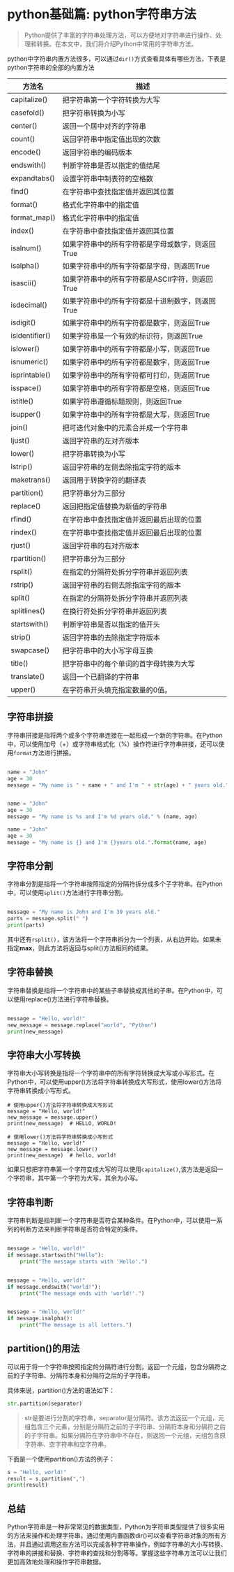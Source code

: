 # python基础篇: python字符串方法
> Python提供了丰富的字符串处理方法，可以方便地对字符串进行操作、处理和转换。在本文中，我们将介绍Python中常用的字符串方法。

python中字符串内置方法很多，可以通过`dir()`方式查看具体有哪些方法，下表是python字符串的全部的内置方法

| 方法名 | 描述 |
| --- | --- |
| capitalize() | 把字符串第一个字符转换为大写 |
| casefold() | 把字符串转换为小写 |
| center() | 返回一个居中对齐的字符串 |
| count() | 返回字符串中指定值出现的次数 |
| encode() | 返回字符串的编码版本 |
| endswith() | 判断字符串是否以指定的值结尾 |
| expandtabs() | 设置字符串中制表符的空格数 |
| find() | 在字符串中查找指定值并返回其位置 |
| format() | 格式化字符串中的指定值 |
| format_map() | 格式化字符串中的指定值 |
| index() | 在字符串中查找指定值并返回其位置 |
| isalnum() | 如果字符串中的所有字符都是字母或数字，则返回True |
| isalpha() | 如果字符串中的所有字符都是字母，则返回True |
| isascii() | 如果字符串中的所有字符都是ASCII字符，则返回True |
| isdecimal() | 如果字符串中的所有字符都是十进制数字，则返回True |
| isdigit() | 如果字符串中的所有字符都是数字，则返回True |
| isidentifier() | 如果字符串是一个有效的标识符，则返回True |
| islower() | 如果字符串中的所有字符都是小写，则返回True |
| isnumeric() | 如果字符串中的所有字符都是数字，则返回True |
| isprintable() | 如果字符串中的所有字符都可打印，则返回True |
| isspace() | 如果字符串中的所有字符都是空格，则返回True |
| istitle() | 如果字符串遵循标题规则，则返回True |
| isupper() | 如果字符串中的所有字符都是大写，则返回True |
| join() | 把可迭代对象中的元素合并成一个字符串 |
| ljust() | 返回字符串的左对齐版本 |
| lower() | 把字符串转换为小写 |
| lstrip() | 返回字符串的左侧去除指定字符的版本 |
| maketrans() | 返回用于转换字符的翻译表 |
| partition() | 把字符串分为三部分 |
| replace() | 返回把指定值替换为新值的字符串 |
| rfind() | 在字符串中查找指定值并返回最后出现的位置 |
| rindex() | 在字符串中查找指定值并返回最后出现的位置 |
| rjust() | 返回字符串的右对齐版本 |
| rpartition() | 把字符串分为三部分 |
| rsplit() | 在指定的分隔符处拆分字符串并返回列表 |
| rstrip() | 返回字符串的右侧去除指定字符的版本 |
| split() | 在指定的分隔符处拆分字符串并返回列表 |
| splitlines() | 在换行符处拆分字符串并返回列表 |
| startswith() | 判断字符串是否以指定的值开头 |
| strip() | 返回字符串的去除指定字符版本 |
| swapcase() | 把字符串中的大小写字母互换 |
| title() | 把字符串中的每个单词的首字母转换为大写 |
| translate() | 返回一个已翻译的字符串 |
| upper() | 在字符串开头填充指定数量的0值。 |

字符串拼接
-----

字符串拼接是指将两个或多个字符串连接在一起形成一个新的字符串。在Python中，可以使用加号（+）或字符串格式化（%）操作符进行字符串拼接，还可以使用`format`方法进行拼接。

```python

name = "John"
age = 30
message = "My name is " + name + " and I'm " + str(age) + " years old."


name = "John"
age = 30
message = "My name is %s and I'm %d years old." % (name, age)

name = "John"
age = 30
message = "My name is {} and I'm {}years old.".format(name, age)

```

字符串分割
-----

字符串分割是指将一个字符串按照指定的分隔符拆分成多个子字符串。在Python中，可以使用`split()`方法进行字符串分割。

```python

message = "My name is John and I'm 30 years old."
parts = message.split(" ")  
print(parts)  

```

其中还有`rsplit()`，该方法将一个字符串拆分为一个列表，从右边开始。如果未指定**max**，则此方法将返回与split()方法相同的结果。

字符串替换
-----

字符串替换是指将一个字符串中的某些子串替换成其他的子串。在Python中，可以使用replace()方法进行字符串替换。

```python

message = "Hello, world!"
new_message = message.replace("world", "Python")
print(new_message)  

```

字符串大小写转换
--------

字符串大小写转换是指将一个字符串中的所有字符转换成大写或小写形式。在Python中，可以使用upper()方法将字符串转换成大写形式，使用lower()方法将字符串转换成小写形式。

```pthon
# 使用upper()方法将字符串转换成大写形式
message = "Hello, world!"
new_message = message.upper()
print(new_message)  # HELLO, WORLD!

# 使用lower()方法将字符串转换成小写形式
message = "Hello, world!"
new_message = message.lower()
print(new_message)  # hello, world!

```

如果只想把字符串第一个字符变成大写的可以使用`capitalize()`,该方法是返回一个字符串，其中第一个字符为大写，其余为小写。

字符串判断
-----

字符串判断是指判断一个字符串是否符合某种条件。在Python中，可以使用一系列的判断方法来判断字符串是否符合特定的条件。

```python

message = "Hello, world!"
if message.startswith("Hello"):
    print("The message starts with 'Hello'.")


message = "Hello, world!"
if message.endswith("world!"):
    print("The message ends with 'world!'.")


message = "Hello, world!"
if message.isalpha():
    print("The message is all letters.")


```

partition()的用法
--------------

可以用于将一个字符串按照指定的分隔符进行分割，返回一个元组，包含分隔符之前的子字符串、分隔符本身和分隔符之后的子字符串。

具体来说，partition()方法的语法如下：

```python
str.partition(separator)

```

> str是要进行分割的字符串，separator是分隔符。该方法返回一个元组，元组包含三个元素，分别是分隔符之前的子字符串、分隔符本身和分隔符之后的子字符串。如果分隔符在字符串中不存在，则返回一个元组，元组包含原字符串、空字符串和空字符串。

下面是一个使用partition()方法的例子：

```python
s = "Hello, world!"
result = s.partition(",")
print(result) 

```

总结
--

Python字符串是一种非常常见的数据类型，Python为字符串类型提供了很多实用的方法来操作和处理字符串。通过使用内置函数dir()可以查看字符串对象的所有方法，并且通过调用这些方法可以完成各种字符串操作，例如字符串的大小写转换、字符串的拼接和替换、字符串的查找和分割等等。掌握这些字符串方法可以让我们更加高效地处理和操作字符串数据。
